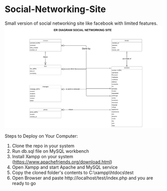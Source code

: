 # Social-Networking-Site
Small version of social networking site like facebook with limited features.
!["ER-Diagram](https://github.com/eminack/Social-Networking-Site/blob/master/ER_Diagram.png)

Steps to Deploy on Your Computer:
1. Clone the repo in your system
2. Run db.sql file on MySQL workbench
2. Install Xampp on your system (https://www.apachefriends.org/download.html)
3. Open Xampp and start Apache and MySQL service
4. Copy the cloned folder's contents to C:\xampp\htdocs\test
5. Open Browser and paste http://localhost/test/index.php and you are ready to go
  

